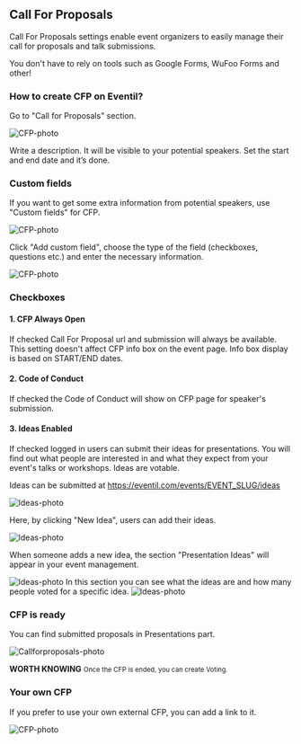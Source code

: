 ## Call For Proposals

Call For Proposals settings enable event organizers to easily manage their call for proposals and talk submissions.

You don't have to rely on tools such as Google Forms, WuFoo Forms and other!

### How to create CFP on Eventil?

Go to "Call for Proposals" section.

<img src="/images/cfp1.svg" alt="CFP-photo"/>

Write a description. It will be visible to your potential speakers. Set the start and end date and it’s done.

### Custom fields

If you want to get some extra information from potential speakers, use "Custom fields" for CFP.

<img src="/images/cpf2.svg" alt="CFP-photo"/>

Click "Add custom field", choose the type of the field (checkboxes, questions etc.) and enter the necessary information.

<img src="/images/cfp3.svg" alt="CFP-photo"/>

### Checkboxes

#### 1. CFP Always Open
If checked Call For Proposal url and submission will always be available. This setting doesn't affect CFP info box on the event page. Info box display is based on START/END dates.

#### 2. Code of Conduct

If checked the Code of Conduct will show on CFP page for speaker's submission.

#### 3. Ideas Enabled

If checked logged in users can submit their ideas for presentations. You will find out what people are interested in and what they expect from your event's talks or workshops. Ideas are votable.

Ideas can be submitted at https://eventil.com/events/EVENT_SLUG/ideas

<img src="/images/ideas1.svg" alt="Ideas-photo"/>

Here, by clicking "New Idea", users can add their ideas.

<img src="/images/ideas2.svg" alt="Ideas-photo"/>

When someone adds a new idea, the section "Presentation Ideas" will appear in your event management.

<img src="/images/ideas3.svg" alt="Ideas-photo"/>
In this section you can see what the ideas are and how many people voted for a specific idea.

<img src="/images/ideas4.svg" alt="Ideas-photo"/>

### CFP is ready
You can find submitted proposals in Presentations part.

<img src="/images/cpv.svg" alt="Callforproposals-photo"/>

<span class="tag is-success"><b>WORTH KNOWING</b></span>  <small>Once the CFP is ended, you can create Voting.</small></p>

### Your own CFP
If you prefer to use your own external CFP, you can add a link to it.

<img src="/images/cfp4.svg" alt="CFP-photo"/>
